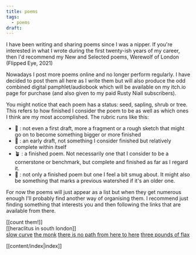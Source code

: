```yaml
---
title: poems
tags:
  - poems
draft:
---
```

I have been writing and sharing poems since I was a nipper. If you're interested in what I wrote during the first twenty-ish years of my career, then I'd recommend my New and Selected poems, Werewolf of London (Flipped Eye, 2021)

Nowadays I post more poems online and no longer perform regularly. I have decided to post them all here as I write them but will also produce the odd combined digital pamphlet/audiobook which will be available on my itch.io page for purchase (and also given to my paid Rusty Niall subscribers).

You might notice that each poem has a status: seed, sapling, shrub or tree. This refers to how finished I consider the poem to be as well as which ones I think are my most accomplished. The rubric runs like this:

* 🌱 : not even a first draft, more a fragment or a rough sketch that might go on to become something bigger or more finished
* 🌿 : an early draft, not something I consider finished but relatively complete within itself
* 🪴 : a finished poem. Not necessarily one that I consider to be a cornerstone or benchmark, but complete and finished as far as I regard it.
* 🌳 : not only a finished poem but one I feel a bit smug about. It might also be something that marks a previous watershed if it's an older one. 

For now the poems will just appear as a list but when they get numerous enough I'll probably find another way of organising them. I recommend just finding something that interests you and then following the links that are available from there. 

[[count them!]]  
[[heraclitus in south london]]  
[slow curve](content/slow%20curve.md) 
[the monk](content/the%20monk.md. ) 
[there is no path from here to here](content/there%20is%20no%20path%20from%20here%20to%20here.md) 
[three pounds of flax](content/three%20pounds%20of%20flax.md) 



[[content/index|index]]

